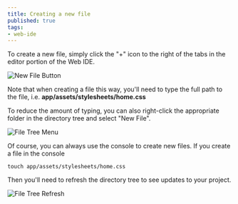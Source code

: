 ```yaml
---
title: Creating a new file
published: true
tags:
- web-ide
---
```


To create a new file, simply click the "+" icon to the right of the tabs in the editor portion of the Web IDE.

![New File Button](https://raw.github.com/action-io/action-assets/master/support/screenshots/new-file.png)

Note that when creating a file this way, you'll need to type the full path to the file, i.e. **app/assets/stylesheets/home.css**

To reduce the amount of typing, you can also right-click the appropriate folder in the directory tree and select "New File".

![File Tree Menu](https://raw.github.com/action-io/action-assets/master/support/screenshots/filetree-menu.png)

Of course, you can always use the console to create new files. If you create a file in the console

    touch app/assets/stylesheets/home.css

Then you'll need to refresh the directory tree to see updates to your project.

![File Tree Refresh](https://raw.github.com/action-io/action-assets/master/support/screenshots/filetree-refresh.png)

